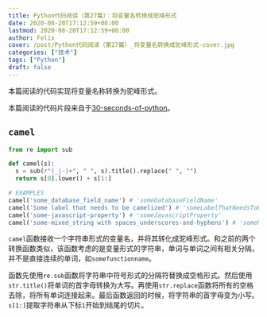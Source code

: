 ```yaml
---
title: Python代码阅读（第27篇）：将变量名转换成驼峰形式
date: 2020-08-20T17:12:59+08:00
lastmod: 2020-08-20T17:12:59+08:00
author: Felix
cover: /post/Python代码阅读（第27篇）_将变量名转换成驼峰形式-cover.jpg
categories: ["技术"]
tags: ["Python"]
draft: false
---
```


本篇阅读的代码实现将变量名称转换为驼峰形式。

本篇阅读的代码片段来自于[30-seconds-of-python](https://github.com/30-seconds/30-seconds-of-python)。

<!--more-->

## `camel`

```python
from re import sub

def camel(s):
  s = sub(r"(_|-)+", " ", s).title().replace(" ", "")
  return s[0].lower() + s[1:]

# EXAMPLES
camel('some_database_field_name') # 'someDatabaseFieldName'
camel('Some label that needs to be camelized') # 'someLabelThatNeedsToBeCamelized'
camel('some-javascript-property') # 'someJavascriptProperty'
camel('some-mixed_string with spaces_underscores-and-hyphens') # 'someMixedStringWithSpacesUnderscoresAndHyphens'
```

`camel`函数接收一个字符串形式的变量名，并将其转化成驼峰形式。和之前的两个转换函数类似，该函数考虑的是变量形式的字符串，单词与单词之间有相关分隔，并不是直接连续的单词，如`somefunctionname`。

函数先使用`re.sub`函数将字符串中符号形式的分隔符替换成空格形式。然后使用`str.title()`将单词的首字母转换为大写。再使用`str.replace`函数将所有的空格去除，将所有单词连接起来。最后函数返回的时候，将字符串的首字母变为小写。`s[1:]`提取字符串从下标`1`开始到结尾的切片。
